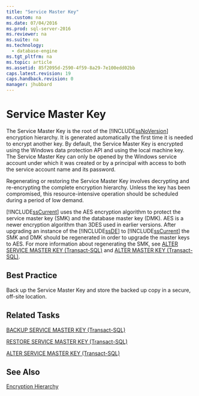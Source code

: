 ```yaml
---
title: "Service Master Key"
ms.custom: na
ms.date: 07/04/2016
ms.prod: sql-server-2016
ms.reviewer: na
ms.suite: na
ms.technology: 
  - database-engine
ms.tgt_pltfrm: na
ms.topic: article
ms.assetid: 85f2095d-2590-4f59-8a29-7e100edd02bb
caps.latest.revision: 19
caps.handback.revision: 0
manager: jhubbard
---
```

# Service Master Key
The Service Master Key is the root of the [!INCLUDE[ssNoVersion](../../Topics/TopicNameContainA/tokens/ssNoVersion_md.md)] encryption hierarchy. It is generated automatically the first time it is needed to encrypt another key. By default, the Service Master Key is encrypted using the Windows data protection API and using the local machine key. The Service Master Key can only be opened by the Windows service account under which it was created or by a principal with access to both the service account name and its password.  
  
 Regenerating or restoring the Service Master Key involves decrypting and re-encrypting the complete encryption hierarchy. Unless the key has been compromised, this resource-intensive operation should be scheduled during a period of low demand.  
  
 [!INCLUDE[ssCurrent](../../Topics/TopicNameContainA/tokens/ssCurrent_md.md)] uses the AES encryption algorithm to protect the service master key (SMK) and the database master key (DMK). AES is a newer encryption algorithm than 3DES used in earlier versions. After upgrading an instance of the [!INCLUDE[ssDE](../../Topics/TopicNameContainA/tokens/ssDE_md.md)] to [!INCLUDE[ssCurrent](../../Topics/TopicNameContainA/tokens/ssCurrent_md.md)] the SMK and DMK should be regenerated in order to upgrade the master keys to AES. For more information about regenerating the SMK, see [ALTER SERVICE MASTER KEY (Transact-SQL)](assetId:///a1e9be0e-4115-47d8-9d3a-3316d876a35e) and [ALTER MASTER KEY (Transact-SQL)](assetId:///8ac501c3-4280-4d5b-b58a-1524fa715b50).  
  
## Best Practice  
 Back up the Service Master Key and store the backed up copy in a secure, off-site location.  
  
## Related Tasks  
 [BACKUP SERVICE MASTER KEY (Transact-SQL)](assetId:///f8356683-6680-4f1c-9eaf-5c29a9a9020d)  
  
 [RESTORE SERVICE MASTER KEY (Transact-SQL)](assetId:///a68fd0ee-70ce-4104-aca0-fcae5f41fc38)  
  
 [ALTER SERVICE MASTER KEY (Transact-SQL)](assetId:///a1e9be0e-4115-47d8-9d3a-3316d876a35e)  
  
## See Also  
 [Encryption Hierarchy](../../Topics/TopicNameNotContainA/Encryption-Hierarchy.md)
